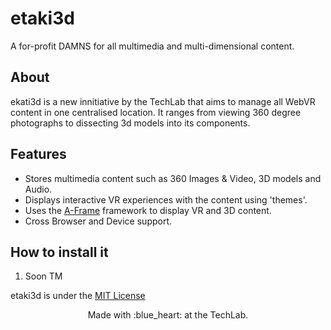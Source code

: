 # etaki3d
A for-profit DAMNS for all multimedia and multi-dimensional content.

## About
ekati3d is a new innitiative by  the TechLab that aims to manage all WebVR content in one centralised location.
It ranges from viewing 360 degree photographs to dissecting 3d models into its components.

## Features
- Stores multimedia content such as 360 Images & Video, 3D models and Audio.
- Displays interactive VR experiences with the content using 'themes'.
- Uses the [A-Frame](https://github.com/aframevr/aframe) framework to display VR and 3D content.
- Cross Browser and Device support.

## How to install it
1. Soon TM

etaki3d is under the [MIT License ](LICENSE)
<p align="center">
	Made with :blue_heart: at the TechLab.
</p>